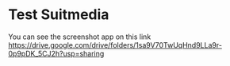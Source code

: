 # Test Suitmedia

You can see the screenshot app on this link https://drive.google.com/drive/folders/1sa9V70TwUqHnd9LLa9r-0p9pDK_5CJ2h?usp=sharing
